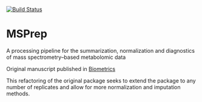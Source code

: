 
[![Build Status](https://travis-ci.org/KechrisLab/MSPrep.svg?branch=master)](https://travis-ci.org/KechrisLab/MSPrep)


# MSPrep 

A processing pipeline for the summarization, normalization and diagnostics of
mass spectrometry–based metabolomic data

Original manuscript published in
[Biometrics](https://academic.oup.com/bioinformatics/article/30/1/133/236721)

This refactoring of the original package seeks to extend the package to any number
of replicates and allow for more normalization and imputation methods.



